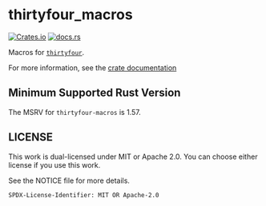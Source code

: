 # thirtyfour_macros

[![Crates.io](https://img.shields.io/crates/v/thirtyfour-macros.svg)](https://crates.io/crates/thirtyfour-macros)
[![docs.rs](https://img.shields.io/badge/docs.rs-thirtyfour-macros-blue)](https://docs.rs/thirtyfour-macros)

Macros for [`thirtyfour`](https://crates.io/crates/thirtyfour).

For more information, see the [crate documentation](https://docs.rs/thirtyfour-macros)

## Minimum Supported Rust Version

The MSRV for `thirtyfour-macros` is 1.57.

## LICENSE

This work is dual-licensed under MIT or Apache 2.0.
You can choose either license if you use this work.

See the NOTICE file for more details.

`SPDX-License-Identifier: MIT OR Apache-2.0`

